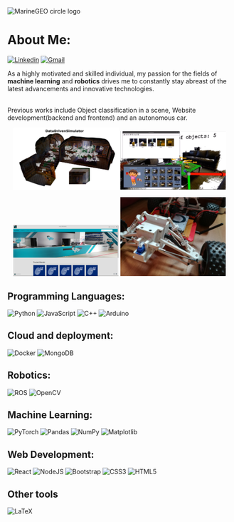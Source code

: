 <img src="portfolio.svg" alt="MarineGEO circle logo"/>


# About Me:
[![Linkedin](https://img.shields.io/badge/LinkedIn-0077B5?style=for-the-badge&logo=linkedin&logoColor=white)](https://www.linkedin.com/in/andr%C3%A9-cardoso-8bb264223/) 
[![Gmail](https://img.shields.io/badge/Gmail-D14836?style=for-the-badge&logo=gmail&logoColor=white)](andrefdre@gmail.com) 


As a highly motivated and skilled individual, my passion for the fields of **machine learning** and **robotics** drives me to constantly stay abreast of the latest advancements and innovative technologies.

<br>Previous works include Object classification in a scene, Website development(backend and frontend) and an autonomous car.<br> 

<p float="left" style="text-align: center;">
  <img src="synfeal.svg" width="47%" />
  <img src="dora.png" width="47%" /> 
</p>

<p float="left" style="text-align: center;">
  <img src="barcelparts.png" width="47%" />
  <img src="car.jpg" width="47%"/> 
</p>

## Programming Languages:
![Python](https://img.shields.io/badge/python-3670A0?style=for-the-badge&logo=python&logoColor=ffdd54)
![JavaScript](https://img.shields.io/badge/javascript-%23323330.svg?style=for-the-badge&logo=javascript&logoColor=%23F7DF1E)
![C++](https://img.shields.io/badge/c++-%2300599C.svg?style=for-the-badge&logo=c%2B%2B&logoColor=white) 
![Arduino](https://img.shields.io/badge/-Arduino-00979D?style=for-the-badge&logo=Arduino&logoColor=white)

## Cloud and deployment:
![Docker](https://img.shields.io/badge/docker-%230db7ed.svg?style=for-the-badge&logo=docker&logoColor=white)
![MongoDB](https://img.shields.io/badge/MongoDB-%234ea94b.svg?style=for-the-badge&logo=mongodb&logoColor=white)

## Robotics:
 ![ROS](https://img.shields.io/badge/ros-%230A0FF9.svg?style=for-the-badge&logo=ros&logoColor=white)
 ![OpenCV](https://img.shields.io/badge/opencv-%23white.svg?style=for-the-badge&logo=opencv&logoColor=white)

## Machine Learning:
![PyTorch](https://img.shields.io/badge/PyTorch-%23EE4C2C.svg?style=for-the-badge&logo=PyTorch&logoColor=white)
![Pandas](https://img.shields.io/badge/pandas-%23150458.svg?style=for-the-badge&logo=pandas&logoColor=white)
![NumPy](https://img.shields.io/badge/numpy-%23013243.svg?style=for-the-badge&logo=numpy&logoColor=white)
![Matplotlib](https://img.shields.io/badge/Matplotlib-%23ffffff.svg?style=for-the-badge&logo=Matplotlib&logoColor=black)

## Web Development:
![React](https://img.shields.io/badge/react-%2320232a.svg?style=for-the-badge&logo=react&logoColor=%2361DAFB)
![NodeJS](https://img.shields.io/badge/node.js-6DA55F?style=for-the-badge&logo=node.js&logoColor=white)
![Bootstrap](https://img.shields.io/badge/bootstrap-%23563D7C.svg?style=for-the-badge&logo=bootstrap&logoColor=white)
![CSS3](https://img.shields.io/badge/css3-%231572B6.svg?style=for-the-badge&logo=css3&logoColor=white) 
![HTML5](https://img.shields.io/badge/html5-%23E34F26.svg?style=for-the-badge&logo=html5&logoColor=white)

## Other tools
 ![LaTeX](https://img.shields.io/badge/latex-%23008080.svg?style=for-the-badge&logo=latex&logoColor=white)
